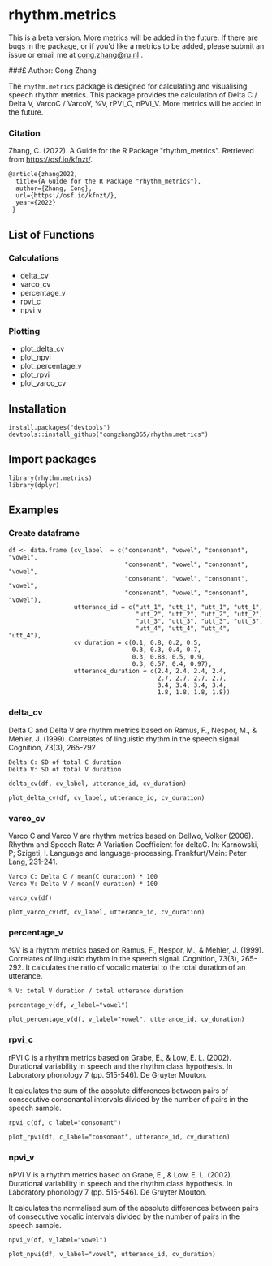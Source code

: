 # rhythm.metrics

This is a beta version. More metrics will be added in the future.
If there are bugs in the package, or if you'd like a metrics to be added, please submit an issue or email me at cong.zhang@ru.nl .



###£ Author: Cong Zhang  

The `rhythm.metrics` package is designed for calculating and visualising speech rhythm metrics. This package provides the calculation of Delta C / Delta V, VarcoC / VarcoV, %V, rPVI_C, nPVI_V. More metrics will be added in the future.

### Citation  

Zhang, C. (2022). A Guide for the R Package "rhythm_metrics". Retrieved from https://osf.io/kfnzt/. 

```
@article{zhang2022,
  title={A Guide for the R Package "rhythm_metrics"},
  author={Zhang, Cong},
  url={https://osf.io/kfnzt/},
  year={2022}
 }
```

## List of Functions 

### Calculations
+ delta_cv
+ varco_cv
+ percentage_v
+ rpvi_c 
+ npvi_v

### Plotting
+ plot_delta_cv
+ plot_npvi        
+ plot_percentage_v
+ plot_rpvi
+ plot_varco_cv
 
 
## Installation
```
install.packages("devtools")
devtools::install_github("congzhang365/rhythm.metrics")
```

## Import packages
```
library(rhythm.metrics)
library(dplyr)
```

## Examples

### Create dataframe

```
df <- data.frame (cv_label  = c("consonant", "vowel", "consonant", "vowel",
                                "consonant", "vowel", "consonant", "vowel",
                                "consonant", "vowel", "consonant", "vowel",
                                "consonant", "vowel", "consonant", "vowel"),
                  utterance_id = c("utt_1", "utt_1", "utt_1", "utt_1",
                                   "utt_2", "utt_2", "utt_2", "utt_2",
                                   "utt_3", "utt_3", "utt_3", "utt_3",
                                   "utt_4", "utt_4", "utt_4", "utt_4"),
                  cv_duration = c(0.1, 0.8, 0.2, 0.5, 
                                  0.3, 0.3, 0.4, 0.7,
                                  0.3, 0.88, 0.5, 0.9, 
                                  0.3, 0.57, 0.4, 0.97),
                  utterance_duration = c(2.4, 2.4, 2.4, 2.4,
                                         2.7, 2.7, 2.7, 2.7,
                                         3.4, 3.4, 3.4, 3.4,
                                         1.8, 1.8, 1.8, 1.8))
```


### delta_cv

Delta C and Delta V are rhythm metrics based on Ramus, F., Nespor, M., & Mehler, J. (1999). Correlates of linguistic rhythm in the speech signal. Cognition, 73(3), 265-292.

`Delta C: SD of total C duration`  
`Delta V: SD of total V duration`


```
delta_cv(df, cv_label, utterance_id, cv_duration)
```


```
plot_delta_cv(df, cv_label, utterance_id, cv_duration)
```


### varco_cv

Varco C and Varco V are rhythm metrics based on Dellwo, Volker (2006). Rhythm and Speech Rate: A Variation Coefficient for deltaC. In: Karnowski, P; Szigeti, I. Language and language-processing. Frankfurt/Main: Peter Lang, 231-241.

`Varco C: Delta C / mean(C duration) * 100`  
`Varco V: Delta V / mean(V duration) * 100`


```
varco_cv(df)
```


```
plot_varco_cv(df, cv_label, utterance_id, cv_duration)
```


### percentage_v

%V is a rhythm metrics based on Ramus, F., Nespor, M., & Mehler, J. (1999). Correlates of linguistic rhythm in the speech signal. Cognition, 73(3), 265-292. It calculates the ratio of vocalic material to the total duration of an utterance.

`% V: total V duration / total utterance duration`


```
percentage_v(df, v_label="vowel")
```


```
plot_percentage_v(df, v_label="vowel", utterance_id, cv_duration)
```


### rpvi_c

rPVI C is a rhythm metrics based on Grabe, E., & Low, E. L. (2002). Durational variability in speech and the rhythm class hypothesis. In Laboratory phonology 7 (pp. 515-546). De Gruyter Mouton.

It calculates the sum of the absolute differences between pairs of consecutive consonantal intervals divided by the number of pairs in the speech sample.


```
rpvi_c(df, c_label="consonant")
```


```
plot_rpvi(df, c_label="consonant", utterance_id, cv_duration)

```


### npvi_v

nPVI V is a rhythm metrics based on Grabe, E., & Low, E. L. (2002). Durational variability in speech and the rhythm class hypothesis. In Laboratory phonology 7 (pp. 515-546). De Gruyter Mouton.

It calculates the normalised sum of the absolute differences between pairs of consecutive vocalic intervals divided by the number of pairs in the speech sample.


```
npvi_v(df, v_label="vowel")
```


```
plot_npvi(df, v_label="vowel", utterance_id, cv_duration)

```